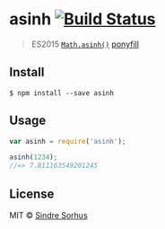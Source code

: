 # asinh [![Build Status](https://travis-ci.org/sindresorhus/asinh.svg?branch=master)](https://travis-ci.org/sindresorhus/asinh)

> ES2015 [`Math.asinh()`](https://developer.mozilla.org/en-US/docs/Web/JavaScript/Reference/Global_Objects/Math/asinh) [ponyfill](https://ponyfill.com)


## Install

```
$ npm install --save asinh
```


## Usage

```js
var asinh = require('asinh');

asinh(1234);
//=> 7.811163549201245
```


## License

MIT © [Sindre Sorhus](http://sindresorhus.com)
